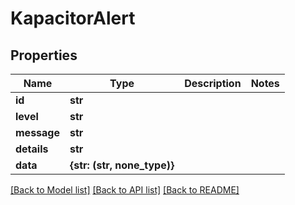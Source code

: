 # KapacitorAlert


## Properties

Name | Type | Description | Notes
------------ | ------------- | ------------- | -------------
**id** | **str** |  | 
**level** | **str** |  | 
**message** | **str** |  | 
**details** | **str** |  | 
**data** | **{str: (str, none_type)}** |  | 

[[Back to Model list]](../README.md#models) [[Back to API list]](../README.md#api-endpoints) [[Back to README]](../README.md)


